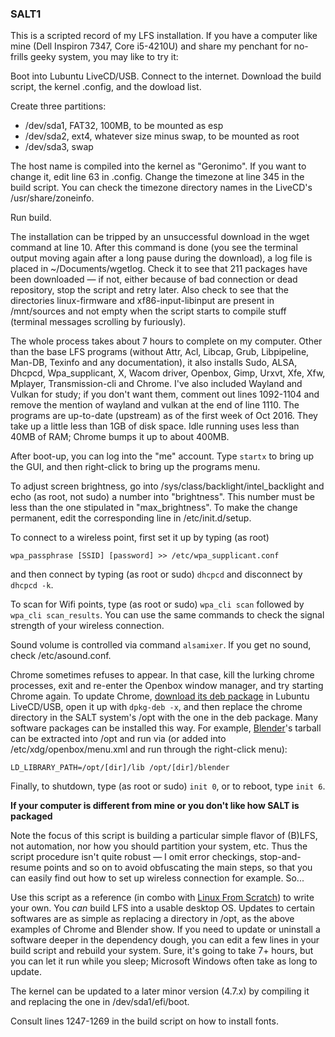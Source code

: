 ### SALT1
This is a scripted record of my LFS installation. If you have a computer like mine (Dell Inspiron 7347, Core i5-4210U) and share my penchant for no-frills geeky system, you may like to try it:

Boot into Lubuntu LiveCD/USB. Connect to the internet. Download the build script, the kernel .config, and the dowload list.

Create three partitions:
* /dev/sda1, FAT32, 100MB, to be mounted as esp
* /dev/sda2, ext4, whatever size minus swap, to be mounted as root
* /dev/sda3, swap

The host name is compiled into the kernel as "Geronimo". If you want to change it, edit line 63 in .config. Change the timezone at line 345 in the build script. You can check the timezone directory names in the LiveCD's /usr/share/zoneinfo.

Run build.

The installation can be tripped by an unsuccessful download in the wget command at line 10. After this command is done (you see the terminal output moving again after a long pause during the download), a log file is placed in ~/Documents/wgetlog. Check it to see that 211 packages have been downloaded — if not, either because of bad connection or dead repository, stop the script and retry later. Also check to see that the directories linux-firmware and xf86-input-libinput are present in /mnt/sources and not empty when the script starts to compile stuff (terminal messages scrolling by furiously).

The whole process takes about 7 hours to complete on my computer. Other than the base LFS programs (without Attr, Acl, Libcap, Grub, Libpipeline, Man-DB, Texinfo and any documentation), it also installs Sudo, ALSA, Dhcpcd, Wpa_supplicant, X, Wacom driver, Openbox, Gimp, Urxvt, Xfe, Xfw, Mplayer, Transmission-cli and Chrome. I've also included Wayland and Vulkan for study; if you don't want them, comment out lines 1092-1104 and remove the mention of wayland and vulkan at the end of line 1110. The programs are up-to-date (upstream) as of the first week of Oct 2016. They take up a little less than 1GB of disk space. Idle running uses less than 40MB of RAM; Chrome bumps it up to about 400MB.

After boot-up, you can log into the "me" account. Type `startx` to bring up the GUI, and then right-click to bring up the programs menu.

To adjust screen brightness, go into /sys/class/backlight/intel_backlight and echo (as root, not sudo) a number into "brightness". This number must be less than the one stipulated in "max_brightness". To make the change permanent, edit the corresponding line in /etc/init.d/setup.

To connect to a wireless point, first set it up by typing (as root)

`wpa_passphrase [SSID] [password] >> /etc/wpa_supplicant.conf`

and then connect by typing (as root or sudo) `dhcpcd` and disconnect by `dhcpcd -k`.

To scan for Wifi points, type (as root or sudo) `wpa_cli scan` followed by `wpa_cli scan_results`. You can use the same commands to check the signal strength of your wireless connection.

Sound volume is controlled via command `alsamixer`. If you get no sound, check /etc/asound.conf.

Chrome sometimes refuses to appear. In that case, kill the lurking chrome processes, exit and re-enter the Openbox window manager, and try starting Chrome again. To update Chrome, [download its deb package](https://www.google.com/chrome/browser/desktop/) in Lubuntu LiveCD/USB, open it up with `dpkg-deb -x`, and then replace the chrome directory in the SALT system's /opt with the one in the deb package. Many software packages can be installed this way. For example, [Blender](https://www.blender.org/)'s tarball can be extracted into /opt and run via (or added into /etc/xdg/openbox/menu.xml and run through the right-click menu):

`LD_LIBRARY_PATH=/opt/[dir]/lib /opt/[dir]/blender`

Finally, to shutdown, type (as root or sudo) `init 0`, or to reboot, type `init 6`.

**If your computer is different from mine or you don't like how SALT is packaged**

Note the focus of this script is building a particular simple flavor of (B)LFS, not automation, nor how you should partition your system, etc. Thus the script procedure isn't quite robust — I omit error checkings, stop-and-resume points and so on to avoid obfuscating the main steps, so that you can easily find out how to set up wireless connection for example. So...

Use this script as a reference (in combo with [Linux From Scratch](http://www.linuxfromscratch.org/)) to write your own. You *can* build LFS into a usable desktop OS. Updates to certain softwares are as simple as replacing a directory in /opt, as the above examples of Chrome and Blender show. If you need to update or uninstall a software deeper in the dependency dough, you can edit a few lines in your build script and rebuild your system. Sure, it's going to take 7+ hours, but you can let it run while you sleep; Microsoft Windows often take as long to update.

The kernel can be updated to a later minor version (4.7.x) by compiling it and replacing the one in /dev/sda1/efi/boot.

Consult lines 1247-1269 in the build script on how to install fonts.
